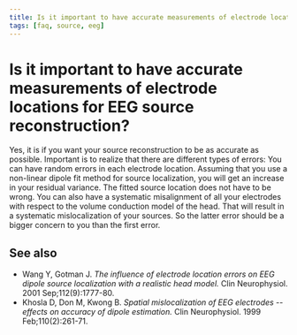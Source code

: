 ```yaml
---
title: Is it important to have accurate measurements of electrode locations for EEG source reconstruction?
tags: [faq, source, eeg]
---
```


# Is it important to have accurate measurements of electrode locations for EEG source reconstruction?

Yes, it is if you want your source reconstruction to be as accurate as possible. Important is to realize that there are different types of errors: You can have random errors in each electrode location. Assuming that you use a non-linear dipole fit method for source localization, you will get an increase in your residual variance. The fitted source location does not have to be wrong. You can also have a systematic misalignment of all your electrodes with respect to the volume conduction model of the head. That will result in a systematic mislocalization of your sources. So the latter error should be a bigger concern to you than the first error.

## See also

*  Wang Y, Gotman J. *The influence of electrode location errors on EEG dipole source localization with a realistic head model.* Clin Neurophysiol. 2001 Sep;112(9):1777-80.
*  Khosla D, Don M, Kwong B. *Spatial mislocalization of EEG electrodes -- effects on accuracy of dipole estimation.* Clin Neurophysiol. 1999 Feb;110(2):261-71.
